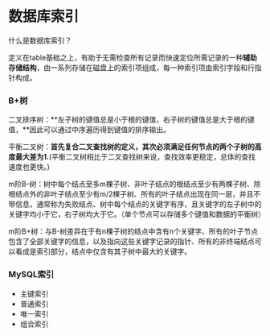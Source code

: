 # 数据库索引

什么是数据库索引？

​		定义在table基础之上，有助于无需检查所有记录而快速定位所需记录的一种**辅助存储结构**，由一系列存储在磁盘上的索引项组成，每一种索引项由索引字段和行指针构成。



### B+树

二叉排序树：**左子树的键值总是小于根的键值，右子树的键值总是大于根的键值，**因此可以通过中序遍历得到键值的排序输出。

平衡二叉树：**首先复合二叉查找树的定义，其次必须满足任何节点的两个子树的高度最大差为1.**(平衡二叉树相比于二叉查找树来说，查找效率更稳定，总体的查找速度也更快。)

m阶B-树：树中每个结点至多m棵子树、非叶子结点的根结点至少有两棵子树、除根结点外的非叶子结点至少有m/2棵子树、所有的叶子结点出现在同一层，并且不带信息，通常称为失败结点、树中每个结点的关键字有序，且关键字的左子树中的关键字均小于它，右子树均大于它。（单个节点可以存储多个键值和数据的平衡树）

m阶B+树：与B-树差异在于有n棵子树的结点中含有n个关键字、所有的叶子节点包含了全部关键字的信息，以及指向这些关键字记录的指针、所有的非终端结点可以看成是索引部分，结点中仅含有其子树中最大的关键字。



### MySQL索引

- 主键索引
- 普通索引
- 唯一索引
- 组合索引